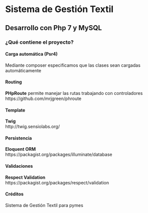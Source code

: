 ﻿<h1>Sistema de Gestión Textil</h1>
<h2>Desarrollo con Php 7 y MySQL</h2>

<h3>¿Qué contiene el proyecto?</h3>

<h4>Carga automática (Psr4)</h4>
Mediante composer especificamos que las clases sean cargadas automáticamente

<h4>Routing</h4>
<b>PHpRoute</b> permite manejar las rutas trabajando con controladores
https://github.com/mrjgreen/phroute

<h4>Template</h4>
<b>Twig</b><br>
http://twig.sensiolabs.org/

<h4>Persistencia</h4>
<b>Eloquent ORM</b><br> 
https://packagist.org/packages/illuminate/database

<h4>Validaciones</h4>
<b>Respect Validation</b> <br>
https://packagist.org/packages/respect/validation

<h4>Créditos</h4>
Sistema de Gestión Textil para pymes